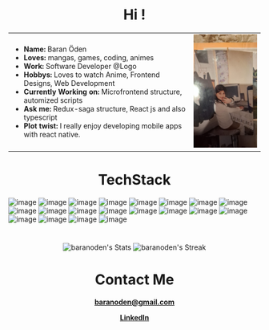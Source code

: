 <body>
    <h1 align="center">Hi !</h1>
    <div align="center">

<table  style="width:100%">
  <tr>
    <!-- Left Side: List -->
    <td >
      <ul>
        <li><b>Name:</b> Baran Öden</li>
        <li><b>Loves:</b> mangas, games, coding, animes</li>
        <li><b>Work:</b> Software Developer @Logo</li>
        <li><b>Hobbys:</b> Loves to watch Anime, Frontend Designs, Web Development</li>
        <li><b>Currently Working on:</b> Microfrontend structure, automized scripts</li>
        <li><b>Ask me:</b> Redux-saga structure, React js and also typescript</li>
        <li><b>Plot twist:</b> I really enjoy developing mobile apps with react native.</li>
      </ul>
    </td>
    <td>
      <img src="https://github.com/baranoden/baranoden/blob/main/assets/mywife.jpg?raw=true" alt="My Wife" width="200">
    </td>
  </tr>
</table>
</div>


<h1 align="center">TechStack</h1>
    
![image](https://img.shields.io/badge/Flutter-%2302569B.svg?style=for-the-badge&logo=Flutter&logoColor=white)
![image](https://img.shields.io/badge/JavaScript-323330?style=for-the-badge&logo=javascript&logoColor=F7DF1E)
![image](https://img.shields.io/badge/TypeScript-007ACC?style=for-the-badge&logo=typescript&logoColor=white)
![image](https://img.shields.io/badge/React-20232A?style=for-the-badge&logo=react&logoColor=61DAFB)
![image](https://img.shields.io/badge/React_Native-20232A?style=for-the-badge&logo=react&logoColor=61DAFB)
![image](https://img.shields.io/badge/Expo-1B1F23?style=for-the-badge&logo=expo&logoColor=white)
![image](https://img.shields.io/badge/next%20js-000000?style=for-the-badge&logo=nextdotjs&logoColor=white)
![image](https://img.shields.io/badge/Redux-593D88?style=for-the-badge&logo=redux&logoColor=white)
![image](https://img.shields.io/badge/Redux%20saga-86D46B?style=for-the-badge&logo=redux%20saga&logoColor=999999)
![image](https://img.shields.io/badge/storybook-FF4785?style=for-the-badge&logo=storybook&logoColor=white)
![image](https://img.shields.io/badge/Tailwind_CSS-38B2AC?style=for-the-badge&logo=tailwind-css&logoColor=white)
![image](https://img.shields.io/badge/Bootstrap-563D7C?style=for-the-badge&logo=bootstrap&logoColor=white)
![image](https://img.shields.io/badge/Material%20UI-007FFF?style=for-the-badge&logo=mui&logoColor=white)
![image](https://img.shields.io/badge/Docker-2CA5E0?style=for-the-badge&logo=docker&logoColor=white)
![image](https://img.shields.io/badge/Node%20js-339933?style=for-the-badge&logo=nodedotjs&logoColor=white)
![image](https://img.shields.io/badge/Express%20js-000000?style=for-the-badge&logo=express&logoColor=white)
![image](https://img.shields.io/badge/nestjs-E0234E?style=for-the-badge&logo=nestjs&logoColor=white)
![image](https://img.shields.io/badge/Jest-C21325?style=for-the-badge&logo=jest&logoColor=white)
![image](https://img.shields.io/badge/MySQL-005C84?style=for-the-badge&logo=mysql&logoColor=white)
![image](https://img.shields.io/badge/MongoDB-4EA94B?style=for-the-badge&logo=mongodb&logoColor=white)


<h1></h1>

<p align="center">
  <img src="https://github-readme-stats.vercel.app/api?username=baranoden&theme=dracula&show_icons=true&hide_border=true&count_private=true" alt="baranoden's Stats" width="340"/>
  <img src="https://github-readme-streak-stats.herokuapp.com/?user=baranoden&theme=dracula&hide_border=true" alt="baranoden's Streak" width="355"/>
</p>
<h1 align="center">Contact Me</h1>

<p align="center">
  <a href="mailto:baranoden@gmail.com"><b>baranoden@gmail.com</b></a>


</p>
<p align="center">
<a href="https://www.linkedin.com/in/baranoden" target="_blank" rel="noopener noreferrer"><b>LinkedIn</b></a>
</p>

</body>
